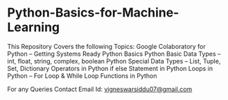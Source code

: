 # Python-Basics-for-Machine-Learning
This Repository Covers the following Topics:
Google Colaboratory for Python – Getting Systems Ready
Python Basics
Python Basic Data Types – int, float, string, complex, boolean
Python Special Data Types – List, Tuple, Set, Dictionary 
Operators in Python
if else Statement in Python
Loops in Python – For Loop & While Loop
Functions in Python

For any Queries Contact Email Id: vigneswarsiddu07@gmail.com
